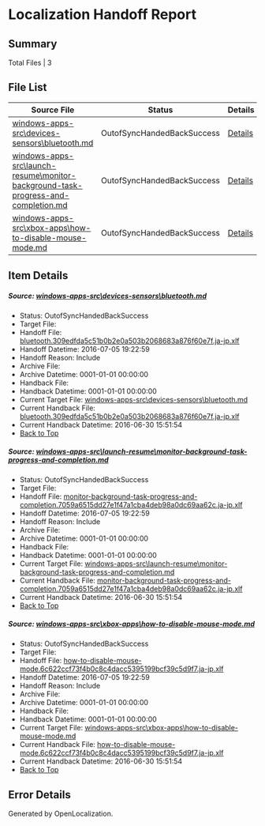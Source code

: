 # <a name='report-top'></a> Localization Handoff Report

## Summary
 Total Files | 3

## File List
 Source File | Status | Details 
 ----------- | ------ | ------- 
 [windows-apps-src\devices-sensors\bluetooth.md](https://github.com/Microsoft/windows-apps/blob/ca5f533f89438a3cade2cf5326e51b84a883f5f3/windows-apps-src/devices-sensors/bluetooth.md) | OutofSyncHandedBackSuccess | [Details](#195d0d55f19eccd545a4de79384d05b1aec4669a2062)
 [windows-apps-src\launch-resume\monitor-background-task-progress-and-completion.md](https://github.com/Microsoft/windows-apps/blob/6e6e28bc339364e70282a9db84593188c70a59c4/windows-apps-src/launch-resume/monitor-background-task-progress-and-completion.md) | OutofSyncHandedBackSuccess | [Details](#153895a3ce41e5f4d22067e33cb5e874e89c60693041)
 [windows-apps-src\xbox-apps\how-to-disable-mouse-mode.md](https://github.com/Microsoft/windows-apps/blob/979aa1634671b5baf194ce9cda0a6f966cdd2274/windows-apps-src/xbox-apps/how-to-disable-mouse-mode.md) | OutofSyncHandedBackSuccess | [Details](#c19a74f9be4e08e297248ad1a36d78551f5bc9903955)

## Item Details
##### <a name='195d0d55f19eccd545a4de79384d05b1aec4669a2062'></a> Source: [windows-apps-src\devices-sensors\bluetooth.md](https://github.com/Microsoft/windows-apps/blob/ca5f533f89438a3cade2cf5326e51b84a883f5f3/windows-apps-src/devices-sensors/bluetooth.md)
* Status: OutofSyncHandedBackSuccess
* Target File: 
* Handoff File: [bluetooth.309edfda5c51b0b2e0a503b2068683a876f60e7f.ja-jp.xlf](https://github.com/Microsoft/WDG.handoff/blob/fadaf6930b93aa5e42e0a8ce9c263ef30b94d0e5/ol-handoff/Microsoft/windows-apps.ja-jp/master/bluetooth.309edfda5c51b0b2e0a503b2068683a876f60e7f.ja-jp.xlf)
* Handoff Datetime: 2016-07-05 19:22:59
* Handoff Reason: Include
* Archive File: 
* Archive Datetime: 0001-01-01 00:00:00
* Handback File: 
* Handback Datetime: 0001-01-01 00:00:00
* Current Target File: [windows-apps-src\devices-sensors\bluetooth.md](https://github.com/Microsoft/windows-apps.ja-jp/blob/1b29e037e1ac8f3c8dbdd26036929dcb0ec26826/windows-apps-src/devices-sensors/bluetooth.md)
* Current Handback File: [bluetooth.309edfda5c51b0b2e0a503b2068683a876f60e7f.ja-jp.xlf](https://github.com/Microsoft/WDG.handback/blob/b1f93110cb7a5d04acde1e36c6a60039678a2df1/ol-handback/Microsoft/windows-apps.ja-jp/master/bluetooth.309edfda5c51b0b2e0a503b2068683a876f60e7f.ja-jp.xlf)
* Current Handback Datetime: 2016-06-30 15:51:54
* [Back to Top](#report-top)

##### <a name='153895a3ce41e5f4d22067e33cb5e874e89c60693041'></a> Source: [windows-apps-src\launch-resume\monitor-background-task-progress-and-completion.md](https://github.com/Microsoft/windows-apps/blob/6e6e28bc339364e70282a9db84593188c70a59c4/windows-apps-src/launch-resume/monitor-background-task-progress-and-completion.md)
* Status: OutofSyncHandedBackSuccess
* Target File: 
* Handoff File: [monitor-background-task-progress-and-completion.7059a6515dd27e1f47a1cba4deb98a0dc69aa62c.ja-jp.xlf](https://github.com/Microsoft/WDG.handoff/blob/fadaf6930b93aa5e42e0a8ce9c263ef30b94d0e5/ol-handoff/Microsoft/windows-apps.ja-jp/master/monitor-background-task-progress-and-completion.7059a6515dd27e1f47a1cba4deb98a0dc69aa62c.ja-jp.xlf)
* Handoff Datetime: 2016-07-05 19:22:59
* Handoff Reason: Include
* Archive File: 
* Archive Datetime: 0001-01-01 00:00:00
* Handback File: 
* Handback Datetime: 0001-01-01 00:00:00
* Current Target File: [windows-apps-src\launch-resume\monitor-background-task-progress-and-completion.md](https://github.com/Microsoft/windows-apps.ja-jp/blob/1b29e037e1ac8f3c8dbdd26036929dcb0ec26826/windows-apps-src/launch-resume/monitor-background-task-progress-and-completion.md)
* Current Handback File: [monitor-background-task-progress-and-completion.7059a6515dd27e1f47a1cba4deb98a0dc69aa62c.ja-jp.xlf](https://github.com/Microsoft/WDG.handback/blob/b1f93110cb7a5d04acde1e36c6a60039678a2df1/ol-handback/Microsoft/windows-apps.ja-jp/master/monitor-background-task-progress-and-completion.7059a6515dd27e1f47a1cba4deb98a0dc69aa62c.ja-jp.xlf)
* Current Handback Datetime: 2016-06-30 15:51:54
* [Back to Top](#report-top)

##### <a name='c19a74f9be4e08e297248ad1a36d78551f5bc9903955'></a> Source: [windows-apps-src\xbox-apps\how-to-disable-mouse-mode.md](https://github.com/Microsoft/windows-apps/blob/979aa1634671b5baf194ce9cda0a6f966cdd2274/windows-apps-src/xbox-apps/how-to-disable-mouse-mode.md)
* Status: OutofSyncHandedBackSuccess
* Target File: 
* Handoff File: [how-to-disable-mouse-mode.6c622ccf73f4b0c8c4dacc5395199bcf39c5d9f7.ja-jp.xlf](https://github.com/Microsoft/WDG.handoff/blob/fadaf6930b93aa5e42e0a8ce9c263ef30b94d0e5/ol-handoff/Microsoft/windows-apps.ja-jp/master/how-to-disable-mouse-mode.6c622ccf73f4b0c8c4dacc5395199bcf39c5d9f7.ja-jp.xlf)
* Handoff Datetime: 2016-07-05 19:22:59
* Handoff Reason: Include
* Archive File: 
* Archive Datetime: 0001-01-01 00:00:00
* Handback File: 
* Handback Datetime: 0001-01-01 00:00:00
* Current Target File: [windows-apps-src\xbox-apps\how-to-disable-mouse-mode.md](https://github.com/Microsoft/windows-apps.ja-jp/blob/1b29e037e1ac8f3c8dbdd26036929dcb0ec26826/windows-apps-src/xbox-apps/how-to-disable-mouse-mode.md)
* Current Handback File: [how-to-disable-mouse-mode.6c622ccf73f4b0c8c4dacc5395199bcf39c5d9f7.ja-jp.xlf](https://github.com/Microsoft/WDG.handback/blob/b1f93110cb7a5d04acde1e36c6a60039678a2df1/ol-handback/Microsoft/windows-apps.ja-jp/master/how-to-disable-mouse-mode.6c622ccf73f4b0c8c4dacc5395199bcf39c5d9f7.ja-jp.xlf)
* Current Handback Datetime: 2016-06-30 15:51:54
* [Back to Top](#report-top)


## Error Details

Generated by OpenLocalization.
